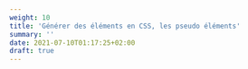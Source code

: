 ```yaml
---
weight: 10
title: 'Générer des éléments en CSS, les pseudo éléments'
summary: ''
date: 2021-07-10T01:17:25+02:00
draft: true
---
```

